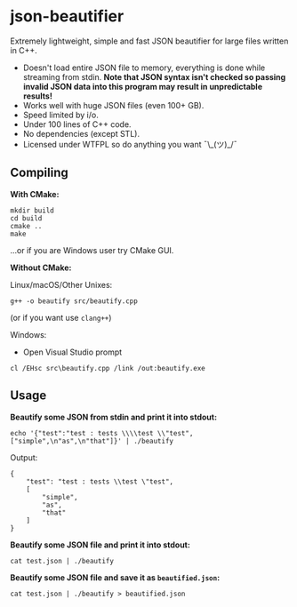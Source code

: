 # json-beautifier

Extremely lightweight, simple and fast JSON beautifier for large files written in C++.

- Doesn't load entire JSON file to memory, everything is done while streaming from stdin. **Note that JSON syntax isn't checked so passing invalid JSON data into this program may result in unpredictable results!**
- Works well with huge JSON files (even 100+ GB).
- Speed limited by i/o.
- Under 100 lines of C++ code.
- No dependencies (except STL).
- Licensed under WTFPL so do anything you want ¯\\\_(ツ)_/¯

## Compiling

**With CMake:**

```
mkdir build
cd build
cmake ..
make
```

...or if you are Windows user try CMake GUI.

**Without CMake:**

Linux/macOS/Other Unixes:
```
g++ -o beautify src/beautify.cpp
```
(or if you want use `clang++`)

Windows:

- Open Visual Studio prompt

```
cl /EHsc src\beautify.cpp /link /out:beautify.exe
```

## Usage

**Beautify some JSON from stdin and print it into stdout:**
```
echo '{"test":"test : tests \\\\test \\"test",["simple",\n"as",\n"that"]}' | ./beautify
```
Output:
```
{
    "test": "test : tests \\test \"test",
    [
        "simple",
        "as",
        "that"
    ]
}
```

**Beautify some JSON file and print it into stdout:**
```
cat test.json | ./beautify
```

**Beautify some JSON file and save it as `beautified.json`:**
```
cat test.json | ./beautify > beautified.json
```